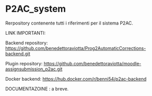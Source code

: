 # P2AC_system
Rerpository contenente tutti i riferimenti per il sistema P2AC.


LINK IMPORTANTI:

Backend repository: https://github.com/benedettoraviotta/Prog2AutomaticCorrections-backend.git

Plugin repository: https://github.com/benedettoraviotta/moodle-assignsubmission_p2ac.git

Docker backend: https://hub.docker.com/r/benni54/p2ac-backend


DOCUMENTAZOINE : a breve.

